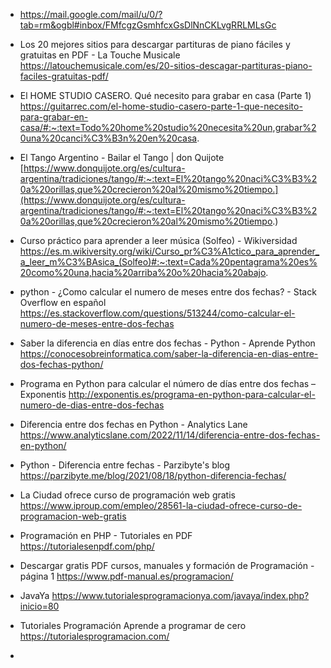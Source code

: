 - https://mail.google.com/mail/u/0/?tab=rm&ogbl#inbox/FMfcgzGsmhfcxGsDlNnCKLvgRRLMLsGc

- Los 20 mejores sitios para descargar partituras de piano fáciles y gratuitas en PDF - La Touche Musicale https://latouchemusicale.com/es/20-sitios-descagar-partituras-piano-faciles-gratuitas-pdf/

- El HOME STUDIO CASERO. Qué necesito para grabar en casa (Parte 1) https://guitarrec.com/el-home-studio-casero-parte-1-que-necesito-para-grabar-en-casa/#:~:text=Todo%20home%20studio%20necesita%20un,grabar%20una%20canci%C3%B3n%20en%20casa.

- El Tango Argentino - Bailar el Tango | don Quijote [https://www.donquijote.org/es/cultura-argentina/tradiciones/tango/#:~:text=El%20tango%20naci%C3%B3%20a%20orillas,que%20crecieron%20al%20mismo%20tiempo.](https://www.donquijote.org/es/cultura-argentina/tradiciones/tango/#:~:text=El%20tango%20naci%C3%B3%20a%20orillas,que%20crecieron%20al%20mismo%20tiempo.)

- Curso práctico para aprender a leer música (Solfeo) - Wikiversidad https://es.m.wikiversity.org/wiki/Curso_pr%C3%A1ctico_para_aprender_a_leer_m%C3%BAsica_(Solfeo)#:~:text=Cada%20pentagrama%20es%20como%20una,hacia%20arriba%20o%20hacia%20abajo.

- python - ¿Como calcular el numero de meses entre dos fechas? - Stack Overflow en español https://es.stackoverflow.com/questions/513244/como-calcular-el-numero-de-meses-entre-dos-fechas
- Saber la diferencia en días entre dos fechas - Python - Aprende Python https://conocesobreinformatica.com/saber-la-diferencia-en-dias-entre-dos-fechas-python/
- Programa en Python para calcular el número de días entre dos fechas – Exponentis http://exponentis.es/programa-en-python-para-calcular-el-numero-de-dias-entre-dos-fechas
- Diferencia entre dos fechas en Python - Analytics Lane https://www.analyticslane.com/2022/11/14/diferencia-entre-dos-fechas-en-python/
- Python - Diferencia entre fechas - Parzibyte's blog https://parzibyte.me/blog/2021/08/18/python-diferencia-fechas/
- La Ciudad ofrece curso de programación web gratis https://www.iproup.com/empleo/28561-la-ciudad-ofrece-curso-de-programacion-web-gratis
- Programación en PHP - Tutoriales en PDF https://tutorialesenpdf.com/php/
- Descargar gratis PDF cursos, manuales y formación de Programación - página 1 https://www.pdf-manual.es/programacion/
- JavaYa https://www.tutorialesprogramacionya.com/javaya/index.php?inicio=80
- Tutoriales Programación Aprende a programar de cero https://tutorialesprogramacion.com/
- 